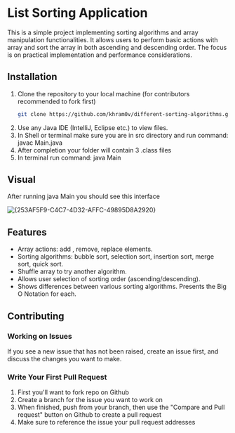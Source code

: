 # List Sorting Application
This is a simple project implementing sorting algorithms and array manipulation functionalities. 
It allows users to perform basic actions with array and sort the array in both ascending and descending order.
The focus is on practical implementation and performance considerations.

## Installation
1. Clone the repository to your local machine (for contributors recommended to fork first)
    ```bash
    git clone https://github.com/khram0v/different-sorting-algorithms.git
2. Use any Java IDE (IntelliJ, Eclipse etc.) to view files.
3. In Shell or terminal make sure you are in src directory and run command: javac Main.java
4. After completion your folder will contain 3 .class files
5. In terminal run command: java Main

## Visual
After running java Main you should see this interface

![{253AF5F9-C4C7-4D32-AFFC-49895D8A2920}](https://github.com/user-attachments/assets/58774ad9-79aa-4313-a84b-c000bf13322c)

## Features
- Array actions: add , remove, replace elements.
- Sorting algorithms: bubble sort, selection sort, insertion sort, merge sort, quick sort.
- Shuffle array to try another algorithm.
- Allows user selection of sorting order (ascending/descending).
- Shows differences between various sorting algorithms. Presents the Big O Notation for each.

## Contributing
### Working on Issues
If you see a new issue that has not been raised, create an issue first, and discuss the changes you want to make.

### Write Your First Pull Request
1. First you'll want to fork repo on Github
2. Create a branch for the issue you want to work on
3. When finished, push from your branch, then use the "Compare and Pull request" button on Github to create a pull request
4. Make sure to reference the issue your pull request addresses
